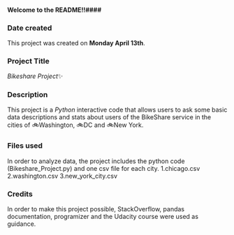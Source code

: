 #### Welcome to the README!!####
### Date created
This project was created on **Monday April 13th**.

### Project Title
_Bikeshare Project_:sparkles:

### Description
This project is a _Python_ interactive code that allows users to ask some basic data descriptions and stats about  users of the BikeShare service in the cities of :bike:Washington, :bike:DC and :bike:New York.

### Files used
In order to analyze data, the project includes the python code (Bikeshare_Project.py) and one csv file for each city.
1.chicago.csv
2.washington.csv
3.new_york_city.csv

### Credits
In order to make this project possible, StackOverflow, pandas documentation, programizer and the Udacity course were used as guidance.
